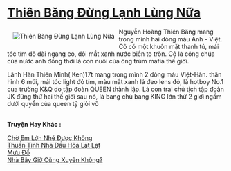 <a href="https://utruyen.com/thien-bang-dung-lanh-lung-nua/11603/" title="Thiên Băng Đừng Lạnh Lùng Nữa"><h1>Thiên Băng Đừng Lạnh Lùng Nữa</h1></a><div style="display:table"><img align="right" style="float: left; padding: 10px;" src="https://utruyen.com/images/story/200x260/thien-bang-dung-lanh-lung-nua.jpg" alt="Thiên Băng Đừng Lạnh Lùng Nữa">Nguyễn Hoàng Thiên Băng mang trong mình hai dòng máu Anh - Việt. Cô có một khuôn mặt thanh tú, mái tóc tím đỏ dài ngang eo, đôi mắt xanh nước biển to tròn. Cô là công chúa của nước anh đồng thời là con nuôi của ông trùm mafia thế giới.<p></p>Lãnh Hàn Thiên Minh( Ken)17t mang trong mình 2 dòng máu Việt-Hàn. thân hình 6 múi, mái tóc light đỏ tím, màu mắt xanh lá đeo lens đỏ, là hotboy No.1 cua trường K&Q do tập đoàn QUEEN thành lập. Là con trai chủ tịch tập đoàn JK đứng thứ hai thế giới sau nó, là bang chủ bang KING lớn thứ 2 giới ngầm dưới quyền của queen tỷ giỏi võ </div><p><br><b>Truyện Hay Khác :</b></p><a href="https://utruyen.com/cho-em-lon-nhe-duoc-khong/3961/" alt="Chờ Em Lớn Nhé Được Không">Chờ Em Lớn Nhé Được Không</a><br/><a href="https://github.com/quanluxury/ngontinhhot/tree/master/truyenhay/17601/" alt="Thuần Tình Nha Đầu Hỏa Lạt Lạt">Thuần Tình Nha Đầu Hỏa Lạt Lạt</a><br/><a href="https://truyenngontinhay.wordpress.com/2019/10/03/muu-do/" alt="Mưu Đồ">Mưu Đồ</a><br/><a href="https://truyenngontinhay.wordpress.com/2019/10/03/nha-bay-gio-cung-xuyen-khong/" alt="Nhà Bây Giờ Cũng Xuyên Không?">Nhà Bây Giờ Cũng Xuyên Không?</a><br/>